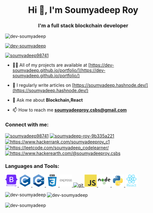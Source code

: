<h1 align="center">Hi 👋, I'm Soumyadeep Roy</h1>
<h3 align="center">I'm a full stack blockchain developer</h3>

<p align="left"> <img src="https://komarev.com/ghpvc/?username=dev-soumyadeep&label=Profile%20views&color=0e75b6&style=flat" alt="dev-soumyadeep" /> </p>

<p align="left"> <a href="https://github.com/ryo-ma/github-profile-trophy"><img src="https://github-profile-trophy.vercel.app/?username=dev-soumyadeep" alt="dev-soumyadeep" /></a> </p>

<p align="left"> <a href="https://twitter.com/soumyadeep98741" target="blank"><img src="https://img.shields.io/twitter/follow/soumyadeep98741?logo=twitter&style=for-the-badge" alt="soumyadeep98741" /></a> </p>


  

- 👨‍💻 All of my projects are available at [https://dev-soumyadeep.github.io/portfolio/](https://dev-soumyadeep.github.io/portfolio/)

- 📝 I regularly write articles on [https://soumyadeep.hashnode.dev/](https://soumyadeep.hashnode.dev/)

- 💬 Ask me about **Blockchain,React**

- 📫 How to reach me **soumyadeeproy.csbs@gmail.com**

<h3 align="left">Connect with me:</h3>
<p align="left">
<a href="https://twitter.com/soumyadeep98741" target="blank"><img align="center" src="https://raw.githubusercontent.com/rahuldkjain/github-profile-readme-generator/master/src/images/icons/Social/twitter.svg" alt="soumyadeep98741" height="30" width="40" /></a>
<a href="https://linkedin.com/in/soumyadeep-roy-9b335a221" target="blank"><img align="center" src="https://raw.githubusercontent.com/rahuldkjain/github-profile-readme-generator/master/src/images/icons/Social/linked-in-alt.svg" alt="soumyadeep-roy-9b335a221" height="30" width="40" /></a>
<a href="https://www.hackerrank.com/https://www.hackerrank.com/soumyadeeproy_c1" target="blank"><img align="center" src="https://raw.githubusercontent.com/rahuldkjain/github-profile-readme-generator/master/src/images/icons/Social/hackerrank.svg" alt="https://www.hackerrank.com/soumyadeeproy_c1" height="30" width="40" /></a>
<a href="https://www.leetcode.com/https://leetcode.com/soumyadeep_codelearner/" target="blank"><img align="center" src="https://raw.githubusercontent.com/rahuldkjain/github-profile-readme-generator/master/src/images/icons/Social/leet-code.svg" alt="https://leetcode.com/soumyadeep_codelearner/" height="30" width="40" /></a>
<a href="https://www.hackerearth.com/https://www.hackerearth.com/@soumyadeeproy.csbs" target="blank"><img align="center" src="https://raw.githubusercontent.com/rahuldkjain/github-profile-readme-generator/master/src/images/icons/Social/hackerearth.svg" alt="https://www.hackerearth.com/@soumyadeeproy.csbs" height="30" width="40" /></a>
</p>

<h3 align="left">Languages and Tools:</h3>
<p align="left"> <a href="https://getbootstrap.com" target="_blank" rel="noreferrer"> <img src="https://raw.githubusercontent.com/devicons/devicon/master/icons/bootstrap/bootstrap-plain-wordmark.svg" alt="bootstrap" width="40" height="40"/> </a> <a href="https://www.cprogramming.com/" target="_blank" rel="noreferrer"> <img src="https://raw.githubusercontent.com/devicons/devicon/master/icons/c/c-original.svg" alt="c" width="40" height="40"/> </a> <a href="https://www.w3schools.com/cpp/" target="_blank" rel="noreferrer"> <img src="https://raw.githubusercontent.com/devicons/devicon/master/icons/cplusplus/cplusplus-original.svg" alt="cplusplus" width="40" height="40"/> </a> <a href="https://www.w3schools.com/css/" target="_blank" rel="noreferrer"> <img src="https://raw.githubusercontent.com/devicons/devicon/master/icons/css3/css3-original-wordmark.svg" alt="css3" width="40" height="40"/> </a> <a href="https://expressjs.com" target="_blank" rel="noreferrer"> <img src="https://raw.githubusercontent.com/devicons/devicon/master/icons/express/express-original-wordmark.svg" alt="express" width="40" height="40"/> </a> <a href="https://git-scm.com/" target="_blank" rel="noreferrer"> <img src="https://www.vectorlogo.zone/logos/git-scm/git-scm-icon.svg" alt="git" width="40" height="40"/> </a> <a href="https://developer.mozilla.org/en-US/docs/Web/JavaScript" target="_blank" rel="noreferrer"> <img src="https://raw.githubusercontent.com/devicons/devicon/master/icons/javascript/javascript-original.svg" alt="javascript" width="40" height="40"/> </a> <a href="https://nodejs.org" target="_blank" rel="noreferrer"> <img src="https://raw.githubusercontent.com/devicons/devicon/master/icons/nodejs/nodejs-original-wordmark.svg" alt="nodejs" width="40" height="40"/> </a> <a href="https://www.python.org" target="_blank" rel="noreferrer"> <img src="https://raw.githubusercontent.com/devicons/devicon/master/icons/python/python-original.svg" alt="python" width="40" height="40"/> </a> <a href="https://reactjs.org/" target="_blank" rel="noreferrer"> <img src="https://raw.githubusercontent.com/devicons/devicon/master/icons/react/react-original-wordmark.svg" alt="react" width="40" height="40"/> </a> </p>

<p><img align="left" src="https://github-readme-stats.vercel.app/api/top-langs?username=dev-soumyadeep&show_icons=true&locale=en&layout=compact" alt="dev-soumyadeep" /></p>

<p>&nbsp;<img align="center" src="https://github-readme-stats.vercel.app/api?username=dev-soumyadeep&show_icons=true&locale=en" alt="dev-soumyadeep" /></p>

<p><img align="center" src="https://github-readme-streak-stats.herokuapp.com/?user=dev-soumyadeep&" alt="dev-soumyadeep" /></p>

